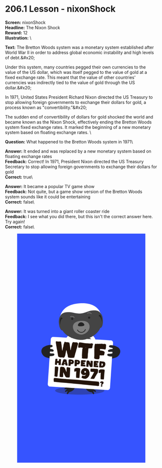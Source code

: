 # 206.1 Lesson - nixonShock

**Screen:** nixonShock\
**Headline:** The Nixon Shock\
**Reward:** 12\
**Illustration:** \

**Text:** The Bretton Woods system was a monetary system established after World War II in order to address global economic instability and high levels of debt.&amp;#x20;

Under this system, many countries pegged their own currencies to the value of the US dollar, which was itself pegged to the value of gold at a fixed exchange rate. This meant that the value of other countries&#x27; currencies was indirectly tied to the value of gold through the US dollar.&amp;#x20;

In 1971, United States President Richard Nixon directed the US Treasury to stop allowing foreign governments to exchange their dollars for gold, a process known as &quot;convertibility.&quot;&amp;#x20;

The sudden end of convertibility of dollars for gold shocked the world and became known as the Nixon Shock, effectively ending the Bretton Woods system fixed exchange rates. It marked the beginning of a new monetary system based on floating exchange rates.
\

**Question:** What happened to the Bretton Woods system in 1971\

**Answer:** It ended and was replaced by a new monetary system based on floating exchange rates\
**Feedback:** Correct! In 1971, President Nixon directed the US Treasury Secretary to stop allowing foreign governments to exchange their dollars for gold\
**Correct:** true\

**Answer:** It became a popular TV game show\
**Feedback:** Not quite, but a game show version of the Bretton Woods system sounds like it could be entertaining\
**Correct:** false\

**Answer:** It was turned into a giant roller coaster ride\
**Feedback:** I see what you did there, but this isn&#x27;t the correct answer here. Try again!\
**Correct:** false\


<figure><img src="../.gitbook/assets/206-01.png" alt=""><figcaption></figcaption></figure>

